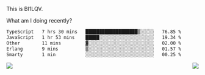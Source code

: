 This is BI1LQV.

What am I doing recently?

<!--START_SECTION:waka-->

```txt
TypeScript   7 hrs 30 mins   ███████████████████▒░░░░░   76.85 %
JavaScript   1 hr 53 mins    █████░░░░░░░░░░░░░░░░░░░░   19.34 %
Other        11 mins         ▓░░░░░░░░░░░░░░░░░░░░░░░░   02.00 %
Erlang       9 mins          ▒░░░░░░░░░░░░░░░░░░░░░░░░   01.57 %
Smarty       1 min           ░░░░░░░░░░░░░░░░░░░░░░░░░   00.25 %
```

<!--END_SECTION:waka-->
<img align="right" src="https://github-readme-stats.vercel.app/api?username=bi1lqv&show_icons=true&count_private=true">

<img src="https://metrics.lecoq.io/bi1lqv?template=classic&base.activity=0&base.community=0&base.repositories=0&base.metadata=0&isocalendar=1&base=header%2C%20activity%2C%20community%2C%20repositories%2C%20metadata&base.indepth=false&base.hireable=false&isocalendar=false&isocalendar.duration=full-year&config.timezone=Asia%2FShanghai">
